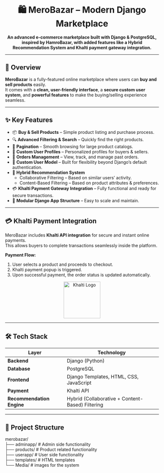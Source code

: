 <h1 align="center">🛍️ MeroBazar – Modern Django Marketplace</h1>

<p align="center">
  <b>An advanced e-commerce marketplace built with Django & PostgreSQL, inspired by HamroBazar, with added features like a Hybrid Recommendation System and Khalti payment gateway integration.</b>
</p>

---

## 🚀 Overview
**MeroBazar** is a fully-featured online marketplace where users can **buy and sell products** easily.  
It comes with a **clean, user-friendly interface**, a **secure custom user system**, and **powerful features** to make the buying/selling experience seamless.

---

## ✨ Key Features
- 📦 **Buy & Sell Products** – Simple product listing and purchase process.
- 🔍 **Advanced Filtering & Search** – Quickly find the right products.
- 📄 **Pagination** – Smooth browsing for large product catalogs.
- 👤 **Custom User Profiles** – Personalized profiles for buyers & sellers.
- 🛒 **Orders Management** – View, track, and manage past orders.
- 🔐 **Custom User Model** – Built for flexibility beyond Django’s default authentication.
- 🤝 **Hybrid Recommendation System**  
  - Collaborative Filtering – Based on similar users’ activity.
  - Content-Based Filtering – Based on product attributes & preferences.
- 💳 **Khalti Payment Gateway Integration** – Fully functional and ready for secure transactions.
- 📂 **Modular Django App Structure** – Easy to scale and maintain.

---

## 💳 Khalti Payment Integration
MeroBazar includes **Khalti API integration** for secure and instant online payments.  
This allows buyers to complete transactions seamlessly inside the platform.

**Payment Flow:**
1. User selects a product and proceeds to checkout.
2. Khalti payment popup is triggered.
3. Upon successful payment, the order status is updated automatically.

<p align="center">
  <img src="https://cdn.khalti.com/static/img/khalti_logo.png" width="120" alt="Khalti Logo"/>
</p>

---

## 🛠️ Tech Stack
| Layer         | Technology |
|---------------|------------|
| **Backend**   | Django (Python) |
| **Database**  | PostgreSQL |
| **Frontend**  | Django Templates, HTML, CSS, JavaScript |
| **Payment**   | Khalti API |
| **Recommendation Engine** | Hybrid (Collaborative + Content-Based) Filtering |

---

## 📂 Project Structure
merobazar/<br>
├── adminapp/ # Admin side functionality
<br>
├── products/ # Product related functionality
<br>
├── userapp/ # User side functionality
<br>
├── templates/ # HTML templates
<br>
└── Media/ # images for the system
